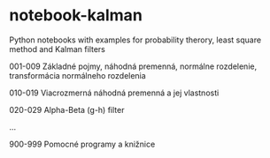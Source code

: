 # notebook-kalman

Python notebooks with examples for probability therory, least square method and Kalman filters 

001-009 Základné pojmy, náhodná premenná, normálne rozdelenie, transformácia normálneho rozdelenia 

010-019 Viacrozmerná náhodná premenná a jej vlastnosti

020-029 Alpha-Beta (g-h) filter

...

900-999 Pomocné programy a knižnice
